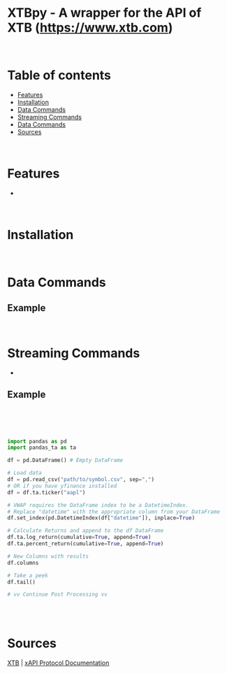 XTBpy - A wrapper for the API of XTB (https://www.xtb.com)
=================

<br/>

# **Table of contents**

<!--ts-->
* [Features](#features)
* [Installation](#installation)
* [Data Commands](#data_commands)
* [Streaming Commands](#streaming_commands)
* [Data Commands](#data_commands)
* [Sources](#sources)


<br/>

# **Features**

* 


<br/>

**Installation**
===================

<br/>

**Data Commands**
===================

Example
-------

<br/>

**Streaming Commands**
===================
* 

Example
-------

```python





import pandas as pd
import pandas_ta as ta

df = pd.DataFrame() # Empty DataFrame

# Load data
df = pd.read_csv("path/to/symbol.csv", sep=",")
# OR if you have yfinance installed
df = df.ta.ticker("aapl")

# VWAP requires the DataFrame index to be a DatetimeIndex.
# Replace "datetime" with the appropriate column from your DataFrame
df.set_index(pd.DatetimeIndex(df["datetime"]), inplace=True)

# Calculate Returns and append to the df DataFrame
df.ta.log_return(cumulative=True, append=True)
df.ta.percent_return(cumulative=True, append=True)

# New Columns with results
df.columns

# Take a peek
df.tail()

# vv Continue Post Processing vv
```

<br/>

<br />

# **Sources**
[XTB](https://www.xtb.com/) | [xAPI Protocol Documentation](http://developers.xstore.pro/documentation/) 

<br/>
